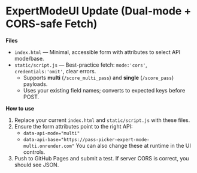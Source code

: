 
# ExpertModeUI Update (Dual-mode + CORS-safe Fetch)

**Files**
- `index.html` — Minimal, accessible form with attributes to select API mode/base.
- `static/script.js` — Best-practice fetch: `mode:'cors'`, `credentials:'omit'`, clear errors.
  - Supports **multi** (`/score_multi_pass`) and **single** (`/score_pass`) payloads.
  - Uses your existing field names; converts to expected keys before POST.

**How to use**
1) Replace your current `index.html` and `static/script.js` with these files.
2) Ensure the form attributes point to the right API:
   - `data-api-mode="multi"`
   - `data-api-base="https://pass-picker-expert-mode-multi.onrender.com"`
   You can also change these at runtime in the UI controls.
3) Push to GitHub Pages and submit a test. If server CORS is correct, you should see JSON.
